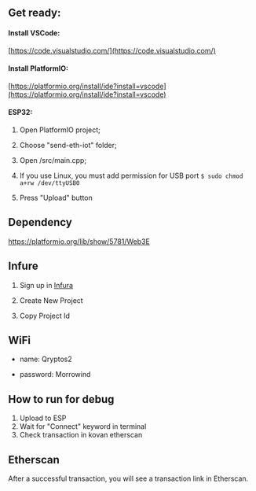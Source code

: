 ## Get ready:

#### Install VSCode:

[https://code.visualstudio.com/](https://code.visualstudio.com/)

#### Install PlatformIO:

[https://platformio.org/install/ide?install=vscode](https://platformio.org/install/ide?install=vscode)

#### ESP32:

1. Open PlatformIO project;

2. Choose "send-eth-iot" folder;

3. Open /src/main.cpp;

4. If you use Linux, you must add permission for USB port ```$ sudo chmod a+rw /dev/ttyUSB0```

5. Press "Upload" button

## Dependency

https://platformio.org/lib/show/5781/Web3E

## Infure

1. Sign up in [Infura](https://infura.io/)

2. Create New Project

3. Copy Project Id

## WiFi

* name: Qryptos2

* password: Morrowind

## How to run for debug

1. Upload to ESP
2. Wait for "Connect" keyword in terminal
3. Check transaction in kovan etherscan

## Etherscan

After a successful transaction, you will see a transaction link in Etherscan.
